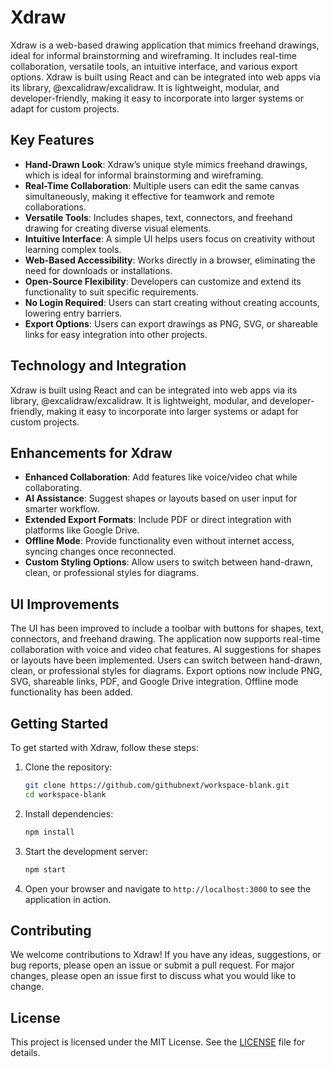 # Xdraw

Xdraw is a web-based drawing application that mimics freehand drawings, ideal for informal brainstorming and wireframing. It includes real-time collaboration, versatile tools, an intuitive interface, and various export options. Xdraw is built using React and can be integrated into web apps via its library, @excalidraw/excalidraw. It is lightweight, modular, and developer-friendly, making it easy to incorporate into larger systems or adapt for custom projects.

## Key Features

- **Hand-Drawn Look**: Xdraw’s unique style mimics freehand drawings, which is ideal for informal brainstorming and wireframing.
- **Real-Time Collaboration**: Multiple users can edit the same canvas simultaneously, making it effective for teamwork and remote collaborations.
- **Versatile Tools**: Includes shapes, text, connectors, and freehand drawing for creating diverse visual elements.
- **Intuitive Interface**: A simple UI helps users focus on creativity without learning complex tools.
- **Web-Based Accessibility**: Works directly in a browser, eliminating the need for downloads or installations.
- **Open-Source Flexibility**: Developers can customize and extend its functionality to suit specific requirements.
- **No Login Required**: Users can start creating without creating accounts, lowering entry barriers.
- **Export Options**: Users can export drawings as PNG, SVG, or shareable links for easy integration into other projects.

## Technology and Integration

Xdraw is built using React and can be integrated into web apps via its library, @excalidraw/excalidraw. It is lightweight, modular, and developer-friendly, making it easy to incorporate into larger systems or adapt for custom projects.

## Enhancements for Xdraw

- **Enhanced Collaboration**: Add features like voice/video chat while collaborating.
- **AI Assistance**: Suggest shapes or layouts based on user input for smarter workflow.
- **Extended Export Formats**: Include PDF or direct integration with platforms like Google Drive.
- **Offline Mode**: Provide functionality even without internet access, syncing changes once reconnected.
- **Custom Styling Options**: Allow users to switch between hand-drawn, clean, or professional styles for diagrams.

## UI Improvements

The UI has been improved to include a toolbar with buttons for shapes, text, connectors, and freehand drawing. The application now supports real-time collaboration with voice and video chat features. AI suggestions for shapes or layouts have been implemented. Users can switch between hand-drawn, clean, or professional styles for diagrams. Export options now include PNG, SVG, shareable links, PDF, and Google Drive integration. Offline mode functionality has been added.

## Getting Started

To get started with Xdraw, follow these steps:

1. Clone the repository:
   ```sh
   git clone https://github.com/githubnext/workspace-blank.git
   cd workspace-blank
   ```

2. Install dependencies:
   ```sh
   npm install
   ```

3. Start the development server:
   ```sh
   npm start
   ```

4. Open your browser and navigate to `http://localhost:3000` to see the application in action.

## Contributing

We welcome contributions to Xdraw! If you have any ideas, suggestions, or bug reports, please open an issue or submit a pull request. For major changes, please open an issue first to discuss what you would like to change.

## License

This project is licensed under the MIT License. See the [LICENSE](LICENSE) file for details.
